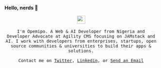 ### Hello, nerds 👋

<p align="center">
  <img src="https://user-images.githubusercontent.com/5679180/79618120-0daffb80-80be-11ea-819e-d2b0fa904d07.gif" width="27px">
  <br><br>
  <samp>
I'm Opemipo. A Web & AI Developer from Nigeria and Developer Advocate at Agility CMS focusing on JAMstack and AI. I work with developers from enterprises, startups, open source communities & universities to build their apps & solutions.
     <br><br>Contact me on <a href="https://twitter.com/coderoflagos">Twitter</a>, <a href="https://www.linkedin.com/in/coderoflagos/">Linkedin</a>, or <a href="mailto:opemipooluwatobiloba58.@gmail.com">Send an Email</a>
  </samp>
</p>

<!--
**coderoflagos/coderoflagos** is a ✨ _special_ ✨ repository because its `README.md` (this file) appears on your GitHub profile.
